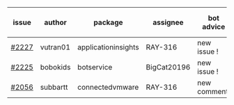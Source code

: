| issue | author | package | assignee | bot advice | created date of issue | target release date | date from target |
| ------ | ------ | ------ | ------ | ------ | ------ | ------ | :-----: |
| [#2227](https://github.com/Azure/sdk-release-request/issues/2227) | vutran01 | applicationinsights | RAY-316 | new issue ! <br> | 11-17 | 12-01 |   |
| [#2225](https://github.com/Azure/sdk-release-request/issues/2225) | bobokids | botservice | BigCat20196 | new issue ! <br> | 11-17 | 11-24 |   |
| [#2056](https://github.com/Azure/sdk-release-request/issues/2056) | subbartt | connectedvmware | RAY-316 | new comment.  <br> | 10-02 | 11-05 |   |
